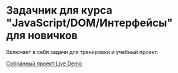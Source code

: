 # Задачник для курса "JavaScript/DOM/Интерфейсы" для новичков

Включает в себя задачи для тренировки и учебный проект.

[Собранный проект Live Demo](https://alekevge.github.io/jsbasic-20220124_alekevge/)